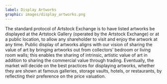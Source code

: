 ```yaml
---
label: Display Artworks
graphic: images/display_artworks.png
---
```

The standard protocol of Artstock Exchange is to have listed artworks be displayed at the Artstock Gallery (operated by the Artstock Exchange) or at a public location, to allow any shareholder to visit and enjoy the artwork at any time. Public display of artworks aligns with our vision of sharing the value of art by bringing artworks out from collectors’ bedroom or living room walls; this enables the sharing of intrinsic, artistic value of art in addition to sharing the commercial value through trading. Eventually, the market will decide on the best practices for displaying artworks, whether they are shown at famous galleries, storage vaults, hotels, or restaurants, by reflecting their preference on the price valuation.
